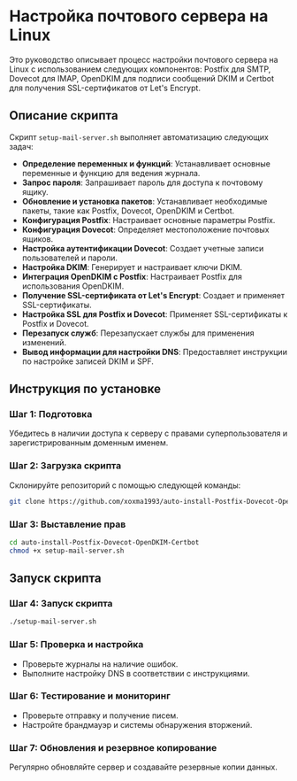 # Настройка почтового сервера на Linux

Это руководство описывает процесс настройки почтового сервера на Linux с использованием следующих компонентов: Postfix для SMTP, Dovecot для IMAP, OpenDKIM для подписи сообщений DKIM и Certbot для получения SSL-сертификатов от Let's Encrypt.

## Описание скрипта

Скрипт `setup-mail-server.sh` выполняет автоматизацию следующих задач:

- **Определение переменных и функций**: Устанавливает основные переменные и функцию для ведения журнала.
- **Запрос пароля**: Запрашивает пароль для доступа к почтовому ящику.
- **Обновление и установка пакетов**: Устанавливает необходимые пакеты, такие как Postfix, Dovecot, OpenDKIM и Certbot.
- **Конфигурация Postfix**: Настраивает основные параметры Postfix.
- **Конфигурация Dovecot**: Определяет местоположение почтовых ящиков.
- **Настройка аутентификации Dovecot**: Создает учетные записи пользователей и пароли.
- **Настройка DKIM**: Генерирует и настраивает ключи DKIM.
- **Интеграция OpenDKIM с Postfix**: Настраивает Postfix для использования OpenDKIM.
- **Получение SSL-сертификата от Let's Encrypt**: Создает и применяет SSL-сертификаты.
- **Настройка SSL для Postfix и Dovecot**: Применяет SSL-сертификаты к Postfix и Dovecot.
- **Перезапуск служб**: Перезапускает службы для применения изменений.
- **Вывод информации для настройки DNS**: Предоставляет инструкции по настройке записей DKIM и SPF.




## Инструкция по установке


### Шаг 1: Подготовка

Убедитесь в наличии доступа к серверу с правами суперпользователя и зарегистрированным доменным именем.

### Шаг 2: Загрузка скрипта

Склонируйте репозиторий с помощью следующей команды:

```bash
git clone https://github.com/xoxma1993/auto-install-Postfix-Dovecot-OpenDKIM-Certbot.git
```

### Шаг 3: Выставление прав

```bash
cd auto-install-Postfix-Dovecot-OpenDKIM-Certbot
chmod +x setup-mail-server.sh
```

## Запуск скрипта

### Шаг 4: Запуск скрипта

```bash
./setup-mail-server.sh
```

### Шаг 5: Проверка и настройка

- Проверьте журналы на наличие ошибок.
- Выполните настройку DNS в соответствии с инструкциями.

### Шаг 6: Тестирование и мониторинг

- Проверьте отправку и получение писем.
- Настройте брандмауэр и системы обнаружения вторжений.

### Шаг 7: Обновления и резервное копирование

Регулярно обновляйте сервер и создавайте резервные копии данных.